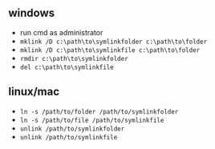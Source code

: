 ## windows
- run cmd as administrator
- ```mklink /D c:\path\to\symlinkfolder c:\path\to\folder```
- ```mklink /D c:\path\to\symlinkfile c:\path\to\folder```
- ```rmdir c:\path\to\symlinkfolder```
- ```del c:\path\to\symlinkfile```

## linux/mac

- ```ln -s /path/to/folder /path/to/symlinkfolder```
- ```ln -s /path/to/file /path/to/symlinkfile```
- ```unlink /path/to/symlinkfolder```
- ```unlink /path/to/symlinkfile```